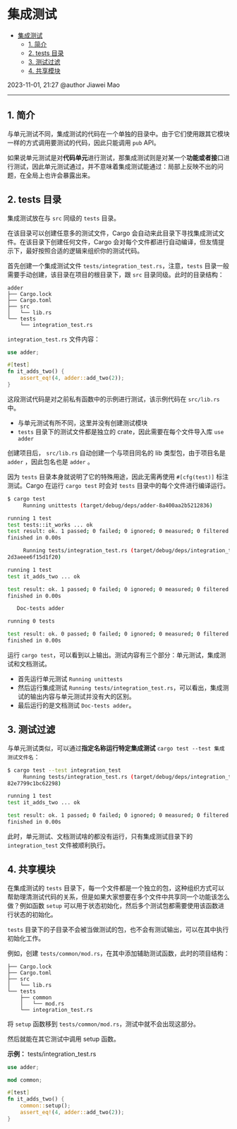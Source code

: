 # 集成测试

- [集成测试](#集成测试)
  - [1. 简介](#1-简介)
  - [2. tests 目录](#2-tests-目录)
  - [3. 测试过滤](#3-测试过滤)
  - [4. 共享模块](#4-共享模块)

2023-11-01, 21:27
@author Jiawei Mao
****

## 1. 简介

与单元测试不同，集成测试的代码在一个单独的目录中。由于它们使用跟其它模块一样的方式调用要测试的代码，因此只能调用 `pub` API。

如果说单元测试是对**代码单元**进行测试，那集成测试则是对某一个**功能或者接**口进行测试，因此单元测试通过，并不意味着集成测试能通过：局部上反映不出的问题，在全局上也许会暴露出来。

## 2. tests 目录

集成测试放在与 `src` 同级的 `tests` 目录。

在该目录可以创建任意多的测试文件，Cargo 会自动来此目录下寻找集成测试文件。在该目录下创建任何文件，Cargo 会对每个文件都进行自动编译，但友情提示下，最好按照合适的逻辑来组织你的测试代码。

首先创建一个集成测试文件 `tests/integration_test.rs`，注意，`tests` 目录一般需要手动创建，该目录在项目的根目录下，跟 `src` 目录同级。此时的目录结构：

```
adder
├── Cargo.lock
├── Cargo.toml
├── src
│   └── lib.rs
└── tests
    └── integration_test.rs
```


`integration_test.rs` 文件内容：

```rust
use adder;

#[test]
fn it_adds_two() {
    assert_eq!(4, adder::add_two(2));
}
```

这段测试代码是对之前私有函数中的示例进行测试，该示例代码在 `src/lib.rs` 中。

- 与单元测试有所不同，这里并没有创建测试模块
- `tests` 目录下的测试文件都是独立的 crate，因此需要在每个文件导入库 `use adder`

创建项目后， `src/lib.rs` 自动创建一个与项目同名的 lib 类型包，由于项目名是 `adder` ，因此包名也是 `adder` 。

因为 `tests` 目录本身就说明了它的特殊用途，因此无需再使用 `#[cfg(test)]` 标注测试。Cargo 在运行 `cargo test` 时会对 `tests` 目录中的每个文件进行编译运行。

```sh
$ cargo test
     Running unittests (target/debug/deps/adder-8a400aa2b5212836)

running 1 test
test tests::it_works ... ok
test result: ok. 1 passed; 0 failed; 0 ignored; 0 measured; 0 filtered out; 
finished in 0.00s

     Running tests/integration_test.rs (target/debug/deps/integration_test-
2d3aeee6f15d1f20)

running 1 test
test it_adds_two ... ok

test result: ok. 1 passed; 0 failed; 0 ignored; 0 measured; 0 filtered out; 
finished in 0.00s

   Doc-tests adder

running 0 tests

test result: ok. 0 passed; 0 failed; 0 ignored; 0 measured; 0 filtered out; 
finished in 0.00s
```

运行 `cargo test`，可以看到以上输出。测试内容有三个部分：单元测试，集成测试和文档测试。

- 首先运行单元测试 `Running unittests`
- 然后运行集成测试 `Running tests/integration_test.rs`，可以看出，集成测试的输出内容与单元测试并没有大的区别。
- 最后运行的是文档测试 `Doc-tests adder`。

## 3. 测试过滤

与单元测试类似，可以通过**指定名称运行特定集成测试** `cargo test --test 集成测试文件名`：

```sh
$ cargo test --test integration_test
     Running tests/integration_test.rs (target/debug/deps/integration_test-
82e7799c1bc62298)

running 1 test
test it_adds_two ... ok

test result: ok. 1 passed; 0 failed; 0 ignored; 0 measured; 0 filtered out; 
finished in 0.00s
```

此时，单元测试、文档测试啥的都没有运行，只有集成测试目录下的 `integration_test` 文件被顺利执行。

## 4. 共享模块

在集成测试的 `tests` 目录下，每一个文件都是一个独立的包，这种组织方式可以帮助理清测试代码的关系，但是如果大家想要在多个文件中共享同一个功能该怎么做？例如函数 `setup` 可以用于状态初始化，然后多个测试包都需要使用该函数进行状态的初始化。

`tests` 目录下的子目录不会被当做测试的包，也不会有测试输出，可以在其中执行初始化工作。

例如，创建 `tests/common/mod.rs`，在其中添加辅助测试函数，此时的项目结构：

```
├── Cargo.lock
├── Cargo.toml
├── src
│   └── lib.rs
└── tests
    ├── common
    │   └── mod.rs
    └── integration_test.rs
```

将 `setup` 函数移到 `tests/common/mod.rs`，测试中就不会出现这部分。

然后就能在其它测试中调用 setup 函数。

**示例：** tests/integration_test.rs

```rust
use adder;

mod common;

#[test]
fn it_adds_two() {
    common::setup();
    assert_eq!(4, adder::add_two(2));
}
```
